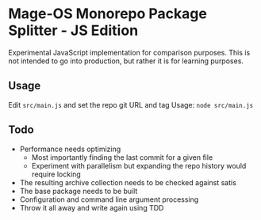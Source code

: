 # Mage-OS Monorepo Package Splitter - JS Edition

Experimental JavaScript implementation for comparison purposes.
This is not intended to go into production, but rather it is for learning purposes.

## Usage

Edit `src/main.js` and set the repo git URL and tag 
Usage: `node src/main.js`

## Todo

* Performance needs optimizing
  * Most importantly finding the last commit for a given file
  * Experiment with parallelism but expanding the repo history would require locking
* The resulting archive collection needs to be checked against satis
* The base package needs to be built
* Configuration and command line argument processing
* Throw it all away and write again using TDD
